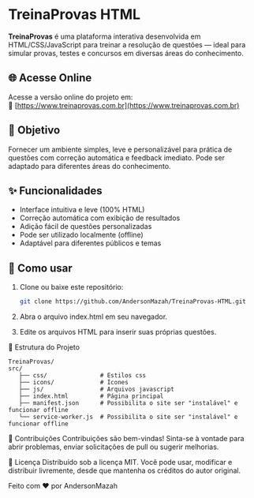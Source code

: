 # TreinaProvas HTML

**TreinaProvas** é uma plataforma interativa desenvolvida em HTML/CSS/JavaScript para treinar a resolução de questões — ideal para simular provas, testes e concursos em diversas áreas do conhecimento.

## 🌐 Acesse Online

Acesse a versão online do projeto em:  
🔗 [https://www.treinaprovas.com.br](https://www.treinaprovas.com.br)

## 🎯 Objetivo

Fornecer um ambiente simples, leve e personalizável para prática de questões com correção automática e feedback imediato. Pode ser adaptado para diferentes áreas do conhecimento.

## ✨ Funcionalidades

- Interface intuitiva e leve (100% HTML)
- Correção automática com exibição de resultados
- Adição fácil de questões personalizadas
- Pode ser utilizado localmente (offline)
- Adaptável para diferentes públicos e temas

## 🚀 Como usar

1. Clone ou baixe este repositório:
   ```bash
   git clone https://github.com/AndersonMazah/TreinaProvas-HTML.git

2. Abra o arquivo index.html em seu navegador.

3. Edite os arquivos HTML para inserir suas próprias questões.

📁 Estrutura do Projeto
```
TreinaProvas/
src/
   ├── css/               # Estilos css
   ├── icons/             # Ícones
   ├── js/                # Arquivos javascript
   ├── index.html         # Página principal
   ├── manifest.json      # Possibilita o site ser "instalável" e funcionar offline
   └── service-worker.js  # Possibilita o site ser "instalável" e funcionar offline
```

🤝 Contribuições
Contribuições são bem-vindas!
Sinta-se à vontade para abrir problemas, enviar solicitações de pull ou sugerir melhorias.

📄 Licença
Distribuído sob a licença MIT.
Você pode usar, modificar e distribuir livremente, desde que mantenha os créditos do autor original.

Feito com ❤️ por AndersonMazah
